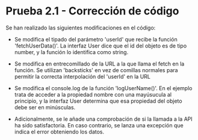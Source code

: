 # Prueba 2.1 - Corrección de código

Se han realizado las siguientes modificaciones en el código:

- Se modifica el tipado del parámetro 'userId' que recibe la función 'fetchUserData()'. La interfaz User dice que el id del objeto es de tipo number, y la función lo identifica como string.

- Se modifica en entrecomillado de la URL a la que llama el fetch en la función. Se utilizan 'backsticks' en vez de comillas normales para permitir la correcta interpolación del 'userId' en la URL

- Se modifica el console.log de la función 'logUserName()'. En el ejemplo trata de acceder a la propiedad nombre con una mayúsucula al principio, y la interfaz User determina que esa propiedad del objeto debe ser en minúsculas. 

- Adicionalmente, se le añade una comprobación de si la llamada a la API ha sido satisfactoria. En caso contrario, se lanza una excepción que indica el error obteniendo los datos.